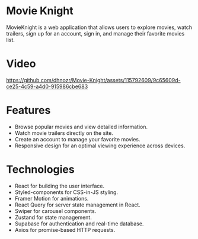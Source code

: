 # Movie Knight

<p>MovieKnight is a web application that allows users to explore movies, watch trailers, sign up for an account, sign in, and manage their favorite movies list.</p>

# Video

https://github.com/dhnozr/Movie-Knight/assets/115792609/9c65609d-ce25-4c59-a4d0-915986cbe683



# Features

- Browse popular movies and view detailed information.
- Watch movie trailers directly on the site.
- Create an account to manage your favorite movies.
- Responsive design for an optimal viewing experience across devices.

# Technologies

- React for building the user interface.
- Styled-components for CSS-in-JS styling.
- Framer Motion for animations.
- React Query for server state management in React.
- Swiper for carousel components.
- Zustand for state management.
- Supabase for authentication and real-time database.
- Axios for promise-based HTTP requests.
